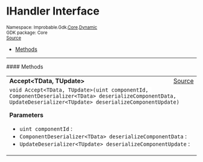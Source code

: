 
# IHandler Interface
<sup>
Namespace: Improbable.Gdk.<a href="{{urlRoot}}/api/core-index">Core</a>.<a href="{{urlRoot}}/api/core/dynamic">Dynamic</a><br/>
GDK package: Core<br/>
<a href="https://www.github.com/spatialos/gdk-for-unity/blob/develop/workers/unity/Packages/com.improbable.gdk.core/Dynamic/Dynamic.cs/#L14">Source</a>
<style>
a code {
                    padding: 0em 0.25em!important;
}
code {
                    background-color: #ffffff!important;
}
</style>
</sup>
<nav id="pageToc" class="page-toc"><ul><li><a href="#methods">Methods</a>
</ul></nav>













</p>
<hr style="width:100%; border-top-color:#d8d8d8" />
#### Methods


</p>




<table width="100%">
    <tr>
        <td style="border-right:none"><b>Accept&lt;TData, TUpdate&gt;</b></td>
        <td style="border-left:none; text-align:right"><a href="https://www.github.com/spatialos/gdk-for-unity/blob/develop/workers/unity/Packages/com.improbable.gdk.core/Dynamic/Dynamic.cs/#L16">Source</a></td>
    </tr>
    <tr>
        <td colspan="2">
<code>void Accept&lt;TData, TUpdate&gt;(uint componentId, ComponentDeserializer&lt;TData&gt; deserializeComponentData, UpdateDeserializer&lt;TUpdate&gt; deserializeComponentUpdate)</code></p>



</p>

<b>Parameters</b>

<ul>
<li><code>uint componentId</code> : </li>
<li><code>ComponentDeserializer&lt;TData&gt; deserializeComponentData</code> : </li>
<li><code>UpdateDeserializer&lt;TUpdate&gt; deserializeComponentUpdate</code> : </li>
</ul>





</td>
    </tr>
</table>





